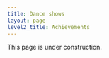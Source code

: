```yaml
---
title: Dance shows
layout: page
level2_title: Achievements
---
```


This page is under construction.